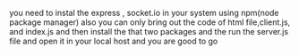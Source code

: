 you need to instal the express , socket.io in your system using npm(node package manager) also you can only bring out the code of html file,client.js, and index.js 
and then install the that two packages and the run the server.js file and open it in your local host and you are good to go
